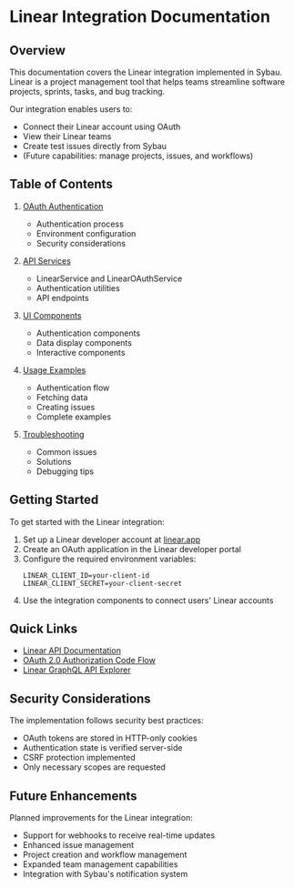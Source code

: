 # Linear Integration Documentation

## Overview

This documentation covers the Linear integration implemented in Sybau. Linear is a project management tool that helps teams streamline software projects, sprints, tasks, and bug tracking.

Our integration enables users to:
- Connect their Linear account using OAuth
- View their Linear teams
- Create test issues directly from Sybau
- (Future capabilities: manage projects, issues, and workflows)

## Table of Contents

1. [OAuth Authentication](./oauth-authentication.md)
   - Authentication process
   - Environment configuration
   - Security considerations

2. [API Services](./api-services.md)
   - LinearService and LinearOAuthService
   - Authentication utilities
   - API endpoints

3. [UI Components](./ui-components.md)
   - Authentication components
   - Data display components
   - Interactive components

4. [Usage Examples](./usage-examples.md)
   - Authentication flow
   - Fetching data
   - Creating issues
   - Complete examples

5. [Troubleshooting](./troubleshooting.md)
   - Common issues
   - Solutions
   - Debugging tips

## Getting Started

To get started with the Linear integration:

1. Set up a Linear developer account at [linear.app](https://linear.app)
2. Create an OAuth application in the Linear developer portal
3. Configure the required environment variables:
   ```
   LINEAR_CLIENT_ID=your-client-id
   LINEAR_CLIENT_SECRET=your-client-secret
   ```
4. Use the integration components to connect users' Linear accounts

## Quick Links

- [Linear API Documentation](https://developers.linear.app/docs/)
- [OAuth 2.0 Authorization Code Flow](https://developers.linear.app/docs/oauth/authorization-flow)
- [Linear GraphQL API Explorer](https://linear.app/graphql)

## Security Considerations

The implementation follows security best practices:
- OAuth tokens are stored in HTTP-only cookies
- Authentication state is verified server-side
- CSRF protection implemented
- Only necessary scopes are requested

## Future Enhancements

Planned improvements for the Linear integration:
- Support for webhooks to receive real-time updates
- Enhanced issue management
- Project creation and workflow management
- Expanded team management capabilities
- Integration with Sybau's notification system 